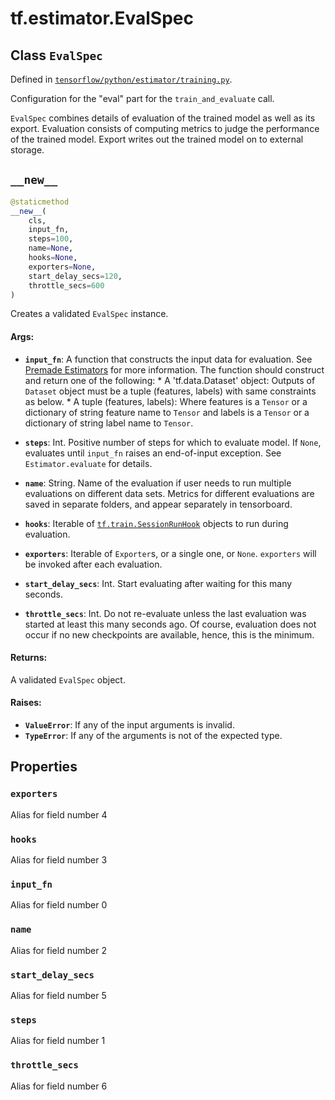 <div itemscope itemtype="http://developers.google.com/ReferenceObject">
<meta itemprop="name" content="tf.estimator.EvalSpec" />
<meta itemprop="path" content="Stable" />
<meta itemprop="property" content="exporters"/>
<meta itemprop="property" content="hooks"/>
<meta itemprop="property" content="input_fn"/>
<meta itemprop="property" content="name"/>
<meta itemprop="property" content="start_delay_secs"/>
<meta itemprop="property" content="steps"/>
<meta itemprop="property" content="throttle_secs"/>
<meta itemprop="property" content="__new__"/>
</div>

# tf.estimator.EvalSpec

## Class `EvalSpec`





Defined in [`tensorflow/python/estimator/training.py`](https://www.tensorflow.org/code/tensorflow/python/estimator/training.py).

Configuration for the "eval" part for the `train_and_evaluate` call.

`EvalSpec` combines details of evaluation of the trained model as well as its
export. Evaluation consists of computing metrics to judge the performance of
the trained model.  Export writes out the trained model on to external
storage.

<h2 id="__new__"><code>__new__</code></h2>

``` python
@staticmethod
__new__(
    cls,
    input_fn,
    steps=100,
    name=None,
    hooks=None,
    exporters=None,
    start_delay_secs=120,
    throttle_secs=600
)
```

Creates a validated `EvalSpec` instance.

#### Args:

* <b>`input_fn`</b>: A function that constructs the input data for evaluation.
    See [Premade Estimators](https://tensorflow.org/api_guides/premade_estimators#create_input_functions)
    for more information. The function should construct and return one of
    the following:
      * A 'tf.data.Dataset' object: Outputs of `Dataset` object must be a
        tuple (features, labels) with same constraints as below.
      * A tuple (features, labels): Where features is a `Tensor` or a
        dictionary of string feature name to `Tensor` and labels is a
        `Tensor` or a dictionary of string label name to `Tensor`.

* <b>`steps`</b>: Int. Positive number of steps for which to evaluate model. If
    `None`, evaluates until `input_fn` raises an end-of-input exception.
    See `Estimator.evaluate` for details.
* <b>`name`</b>: String. Name of the evaluation if user needs to run multiple
    evaluations on different data sets. Metrics for different evaluations
    are saved in separate folders, and appear separately in tensorboard.
* <b>`hooks`</b>: Iterable of <a href="../../tf/train/SessionRunHook.md"><code>tf.train.SessionRunHook</code></a> objects to run
    during evaluation.
* <b>`exporters`</b>: Iterable of `Exporter`s, or a single one, or `None`.
    `exporters` will be invoked after each evaluation.
* <b>`start_delay_secs`</b>: Int. Start evaluating after waiting for this many
    seconds.
* <b>`throttle_secs`</b>: Int. Do not re-evaluate unless the last evaluation was
    started at least this many seconds ago. Of course, evaluation does not
    occur if no new checkpoints are available, hence, this is the minimum.


#### Returns:

A validated `EvalSpec` object.


#### Raises:

* <b>`ValueError`</b>: If any of the input arguments is invalid.
* <b>`TypeError`</b>: If any of the arguments is not of the expected type.



## Properties

<h3 id="exporters"><code>exporters</code></h3>

Alias for field number 4

<h3 id="hooks"><code>hooks</code></h3>

Alias for field number 3

<h3 id="input_fn"><code>input_fn</code></h3>

Alias for field number 0

<h3 id="name"><code>name</code></h3>

Alias for field number 2

<h3 id="start_delay_secs"><code>start_delay_secs</code></h3>

Alias for field number 5

<h3 id="steps"><code>steps</code></h3>

Alias for field number 1

<h3 id="throttle_secs"><code>throttle_secs</code></h3>

Alias for field number 6



